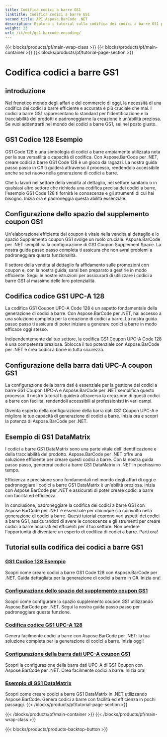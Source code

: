 ```yaml
---
title: Codifica codici a barre GS1
linktitle: Codifica codici a barre GS1
second_title: API Aspose.BarCode .NET
description: Esplora i tutorial sulla codifica dei codici a barre GS1 per Aspose.BarCode in .NET. Crea facilmente codici a barre GS1 Code 128, UPC-A e DataMatrix. Inizia ora!
weight: 23
url: /it/net/gs1-barcode-encoding/
---
```


{{< blocks/products/pf/main-wrap-class >}}
{{< blocks/products/pf/main-container >}}
{{< blocks/products/pf/tutorial-page-section >}}

# Codifica codici a barre GS1


## introduzione
Nel frenetico mondo degli affari e del commercio di oggi, la necessità di una codifica dei codici a barre efficiente e accurata è più cruciale che mai. I codici a barre GS1 rappresentano lo standard per l'identificazione e la tracciabilità dei prodotti e padroneggiarne la creazione è un'abilità preziosa. Se vuoi addentrarti nel mondo dei codici a barre GS1, sei nel posto giusto.

## GS1 Codice 128 Esempio

GS1 Code 128 è una simbologia di codici a barre ampiamente utilizzata nota per la sua versatilità e capacità di codifica. Con Aspose.BarCode per .NET, creare codici a barre GS1 Code 128 è un gioco da ragazzi. La nostra guida passo passo in C# ti guiderà attraverso il processo, rendendolo accessibile anche se sei nuovo nella generazione di codici a barre.

Che tu lavori nel settore della vendita al dettaglio, nel settore sanitario o in qualsiasi altro settore che richieda una codifica precisa dei codici a barre, l'esempio GS1 Code 128 ti fornirà le conoscenze e gli strumenti di cui hai bisogno. Inizia ora e padroneggia questa abilità essenziale.

## Configurazione dello spazio del supplemento coupon GS1

Un'elaborazione efficiente dei coupon è vitale nella vendita al dettaglio e lo spazio Supplemento coupon GS1 svolge un ruolo cruciale. Aspose.BarCode per .NET semplifica la configurazione di GS1 Coupon Supplement Space. La nostra guida passo passo completa ti assicura che non avrai problemi a padroneggiare questa funzionalità.

Il settore della vendita al dettaglio fa affidamento sulle promozioni con coupon e, con la nostra guida, sarai ben preparato a gestirle in modo efficiente. Segui le nostre istruzioni per assicurarti di utilizzare i codici a barre GS1 al massimo delle loro potenzialità.

## Codifica codice GS1 UPC-A 128

La codifica GS1 Coupon UPC-A Code 128 è un aspetto fondamentale della generazione di codici a barre. Con Aspose.BarCode per .NET, hai accesso a una soluzione completa per la creazione di codici a barre. La nostra guida passo passo ti assicura di poter iniziare a generare codici a barre in modo efficace oggi stesso.

Indipendentemente dal tuo settore, la codifica GS1 Coupon UPC-A Code 128 è una competenza preziosa. Sblocca il tuo potenziale con Aspose.BarCode per .NET e crea codici a barre in tutta sicurezza.

## Configurazione della barra dati UPC-A coupon GS1

La configurazione della barra dati è essenziale per la gestione dei codici a barre GS1 Coupon UPC-A e Aspose.BarCode per .NET semplifica questo processo. Il nostro tutorial ti guiderà attraverso la creazione di questi codici a barre con facilità, rendendoli accessibili ai professionisti in vari campi.

Diventa esperto nella configurazione della barra dati GS1 Coupon UPC-A e migliora le tue capacità di generazione di codici a barre. Inizia ora e scopri la potenza di Aspose.BarCode per .NET.

## Esempio di GS1 DataMatrix

I codici a barre GS1 DataMatrix sono una parte vitale dell'identificazione e della tracciabilità del prodotto. Aspose.BarCode per .NET offre una soluzione efficiente per creare questi codici a barre. Con la nostra guida passo passo, genererai codici a barre GS1 DataMatrix in .NET in pochissimo tempo.

Efficienza e precisione sono fondamentali nel mondo degli affari di oggi e padroneggiare i codici a barre GS1 DataMatrix è un'abilità preziosa. Inizia con Aspose.BarCode per .NET e assicurati di poter creare codici a barre con facilità ed efficienza.

In conclusione, padroneggiare la codifica dei codici a barre GS1 con Aspose.BarCode per .NET è essenziale per chiunque sia coinvolto nella generazione di codici a barre. Questi tutorial coprono vari aspetti dei codici a barre GS1, assicurandoti di avere le conoscenze e gli strumenti per creare codici a barre accurati ed efficienti per il tuo settore. Non perdere l'opportunità di diventare un esperto di codifica di codici a barre. Parti ora!
## Tutorial sulla codifica dei codici a barre GS1
### [GS1 Codice 128 Esempio](./gs1-code-128-example/)
Scopri come creare codici a barre GS1 Code 128 con Aspose.BarCode per .NET. Guida dettagliata per la generazione di codici a barre in C#. Inizia ora!
### [Configurazione dello spazio del supplemento coupon GS1](./gs1-coupon-supplement-space-configuration/)
Scopri come configurare lo spazio supplemento coupon GS1 utilizzando Aspose.BarCode per .NET. Segui la nostra guida passo passo per padroneggiare questa funzione.
### [Codifica codice GS1 UPC-A 128](./gs1-coupon-upc-a-code-128-encoding/)
Genera facilmente codici a barre con Aspose.BarCode per .NET: la tua soluzione completa per la generazione di codici a barre. Inizia oggi!
### [Configurazione della barra dati UPC-A coupon GS1](./gs1-coupon-upc-a-databar-configuration/)
Scopri la configurazione della barra dati UPC-A di GS1 Coupon con Aspose.BarCode per .NET. Crea facilmente codici a barre. Inizia ora!
### [Esempio di GS1 DataMatrix](./gs1-datamatrix-example/)
Scopri come creare codici a barre GS1 DataMatrix in .NET utilizzando Aspose.BarCode. Genera codici a barre con facilità ed efficienza in pochi passaggi.
{{< /blocks/products/pf/tutorial-page-section >}}

{{< /blocks/products/pf/main-container >}}
{{< /blocks/products/pf/main-wrap-class >}}

{{< blocks/products/products-backtop-button >}}
